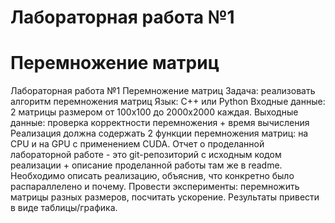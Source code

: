 # Лабораторная работа №1 
# Перемножение матриц
Лабораторная работа №1
Перемножение матриц
Задача: реализовать алгоритм перемножения матриц
Язык: C++ или Python
Входные данные: 2 матрицы размером от 100х100 до 2000х2000 каждая. Выходные данные: проверка корректности перемножения + время вычисления
Реализация должна содержать 2 функции перемножения матриц: на CPU и на GPU с применением CUDA.
Отчет о проделанной лабораторной работе - это git-репозиторий с исходным кодом реализации + описание проделанной работы там же в readme.
Необходимо описать реализацию, объяснив, что конкретно было распараллелено и почему.
Провести эксперименты: перемножить матрицы разных размеров, посчитать ускорение. Результаты привести в виде таблицы/графика.
